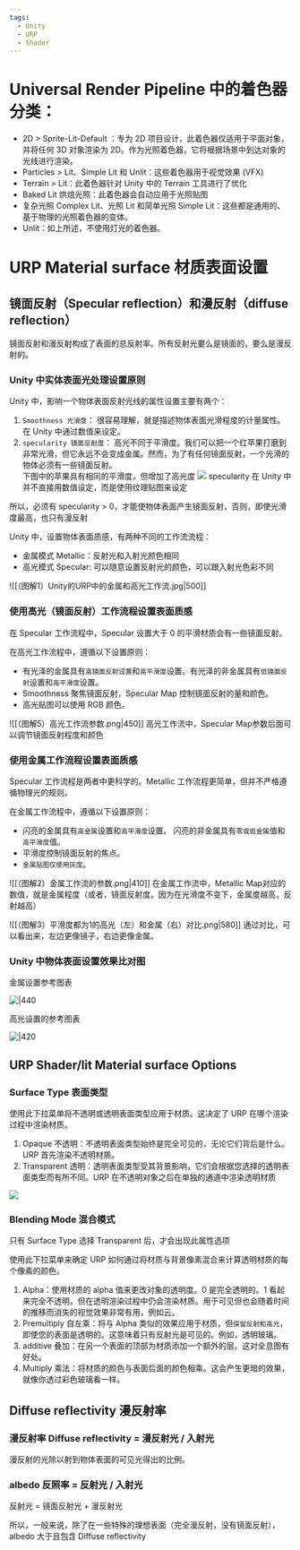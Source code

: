 ```yaml
---
tags:
  - Unity
  - URP
  - Shader
---
```

# Universal Render Pipeline 中的着色器分类：

- 2D > Sprite-Lit-Default ：专为 2D 项目设计，此着色器仅适用于平面对象，并将任何 3D 对象渲染为 2D。作为光照着色器，它将根据场景中到达对象的光线进行渲染。
- Particles > Lit、Simple Lit 和 Unlit：这些着色器用于视觉效果 (VFX)
- Terrain > Lit：此着色器针对 Unity 中的 Terrain 工具进行了优化
- Baked Lit 烘焙光照：此着色器会自动应用于光照贴图
- 复杂光照 Complex Lit、光照 Lit 和简单光照 Simple Lit：这些都是通用的、基于物理的光照着色器的变体。
- Unlit：如上所述，不使用灯光的着色器。

# URP Material surface 材质表面设置

## 镜面反射（Specular reflection）和漫反射（diffuse reflection）

镜面反射和漫反射构成了表面的总反射率。所有反射光要么是镜面的，要么是漫反射的。

### Unity 中实体表面光处理设置原则

Unity 中，影响一个物体表面反射光线的属性设置主要有两个：

1. `Smoothness 光滑度`： 很容易理解，就是描述物体表面光滑程度的计量属性。在 Unity 中通过数值来设定。
2. `specularity 镜面反射度`： 高光不同于平滑度。我们可以把一个红苹果打磨到非常光滑，但它永远不会变成金属。然而，为了有任何镜面反射，一个光滑的物体必须有一些镜面反射。  
    下图中的苹果具有相同的平滑度，但增加了高光度 ![](https://gitee.com/chutianshu1981/AwesomeUnityTutorial/raw/main/imgs/CC_Shad_Light3.png.2000x0x1.png) specularity 在 Unity 中并不直接用数值设定，而是使用纹理贴图来设定

所以，必须有 specularity > 0，才能使物体表面产生镜面反射，否则，即使光滑度最高，也只有漫反射

Unity 中，设置物体表面质感，有两种不同的工作流流程：

- 金属模式 Metallic：反射光和入射光颜色相同
- 高光模式 Specular: 可以随意设置反射光的颜色，可以跟入射光色彩不同

![[（图解1）Unity的URP中的金属和高光工作流.jpg|500]]

### 使用高光（镜面反射）工作流程设置表面质感

在 Specular 工作流程中，Specular 设置大于 0 的平滑材质会有一些镜面反射。

在高光工作流程中，遵循以下设置原则：

- 有光泽的金属具有`高镜面反射设置`和`高平滑度`设置。有光泽的非金属具有`低镜面反射`设置和`高平滑度`设置。
- Smoothness 聚焦镜面反射，Specular Map 控制镜面反射的量和颜色。
- 高光贴图可以使用 RGB 颜色。

![[（图解5）高光工作流参数.png|450]]
高光工作流中，Specular Map参数后面可以调节镜面反射程度和颜色

### 使用金属工作流程设置表面质感

Specular 工作流程是两者中更科学的。Metallic 工作流程更简单，但并不严格遵循物理光的规则。

在金属工作流程中，遵循以下设置原则：

- 闪亮的金属具有`高金属`设置和`高平滑度`设置。 闪亮的非金属具有`零或低金属`值和`高平滑度`值。
- 平滑度控制镜面反射的焦点。
- `金属贴图仅使用灰度`。

![[（图解2）金属工作流的参数.png|410]]
在金属工作流中，Metallic Map对应的数值，就是金属程度（或者，镜面反射度。因为在光滑度不变下，金属度越高，反射越高）

![[（图解3）平滑度都为1的高光（左）和金属（右）对比.png|580]]
通过对比，可以看出来，左边更像镜子，右边更像金属。

### Unity 中物体表面设置效果比对图

金属设置参考图表

![|440](https://gitee.com/chutianshu1981/AwesomeUnityTutorial/raw/main/imgs/StandardShaderCalibrationChartMetallic.png)

高光设置的参考图表

![|420](https://gitee.com/chutianshu1981/AwesomeUnityTutorial/raw/main/imgs/StandardShaderCalibrationChartSpecular.png)

## URP Shader/lit Material surface Options

### Surface Type 表面类型

使用此下拉菜单将不透明或透明表面类型应用于材质。这决定了 URP 在哪个渲染过程中渲染材质。

1. Opaque 不透明：不透明表面类型始终是完全可见的，无论它们背后是什么。URP 首先渲染不透明材质。
2. Transparent 透明：透明表面类型受其背景影响，它们会根据您选择的透明表面类型而有所不同。URP 在不透明对象之后在单独的通道中渲染透明材质

![](https://gitee.com/chutianshu1981/AwesomeUnityTutorial/raw/main/imgs/BlendingMode.png)

### Blending Mode 混合模式

只有 Surface Type 选择 Transparent 后，才会出现此属性选项

使用此下拉菜单来确定 URP 如何通过将材质与背景像素混合来计算透明材质的每个像素的颜色。

1. Alpha：使用材质的 alpha 值来更改对象的透明度。0 是完全透明的。1 看起来完全不透明，但在透明渲染过程中仍会渲染材质。用于可见但也会随着时间的推移而消失的视觉效果非常有用，例如云。
2. Premultiply 自左乘：将与 Alpha 类似的效果应用于材质，但`保留反射和高光`，即使您的表面是透明的。这意味着只有反射光是可见的。例如，透明玻璃。
3. additive 叠加：在另一个表面的顶部为材质添加一个额外的层。这对全息图有好处。
4. Multiply 乘法：将材质的颜色与表面后面的颜色相乘。这会产生更暗的效果，就像你透过彩色玻璃看一样。

## Diffuse reflectivity 漫反射率

### 漫反射率 Diffuse reflectivity = 漫反射光 / 入射光

漫反射的光除以射到物体表面的可见光得出的比例。

### albedo 反照率 = 反射光 / 入射光

反射光 = 镜面反射光 + 漫反射光

所以，一般来说，除了在一些特殊的理想表面（完全漫反射，没有镜面反射），albedo 大于且包含 Diffuse reflectivity